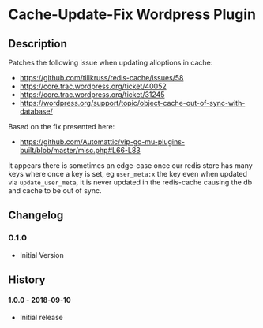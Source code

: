 # Cache-Update-Fix Wordpress Plugin #


## Description ##

Patches the following issue when updating alloptions in cache:

* https://github.com/tillkruss/redis-cache/issues/58
* https://core.trac.wordpress.org/ticket/40052
* https://core.trac.wordpress.org/ticket/31245
* https://wordpress.org/support/topic/object-cache-out-of-sync-with-database/

Based on the fix presented here:

* https://github.com/Automattic/vip-go-mu-plugins-built/blob/master/misc.php#L66-L83


It appears there is sometimes an edge-case once our redis store has many keys where once a key is set, 
eg `user_meta:x` the key even when updated via `update_user_meta`, it is never updated in the redis-cache
causing the db and cache to be out of sync.

## Changelog ##

### 0.1.0 ###

* Initial Version

## History

#### 1.0.0 - 2018-09-10
* Initial release
 
 
